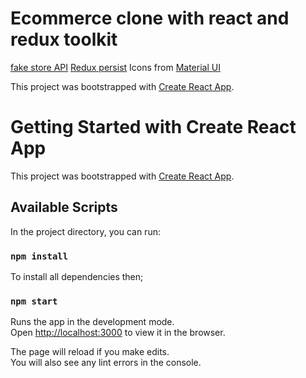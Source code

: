 # Ecommerce clone with react and redux toolkit

[fake store API](https://fakestoreapi.com/)
[Redux persist](https://redux-toolkit.js.org/usage/usage-guide#use-with-redux-persist)
Icons from [Material UI](https://mui.com/material-ui/material-icons/)

This project was bootstrapped with [Create React App](https://github.com/facebook/create-react-app).

# Getting Started with Create React App

This project was bootstrapped with [Create React App](https://github.com/facebook/create-react-app).

## Available Scripts

In the project directory, you can run:

### `npm install`

To install all dependencies then;

### `npm start`

Runs the app in the development mode.\
Open [http://localhost:3000](http://localhost:3000) to view it in the browser.

The page will reload if you make edits.\
You will also see any lint errors in the console.
